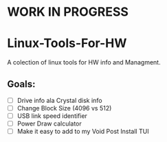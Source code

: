 #  WORK IN PROGRESS
# Linux-Tools-For-HW
A colection of linux tools for HW info and Managment. 
## Goals:
- [ ] Drive info ala Crystal disk info
- [ ] Change Block Size (4096 vs 512)
- [ ] USB link speed identifier
- [ ] Power Draw calculator
- [ ] Make it easy to add to my Void Post Install TUI
